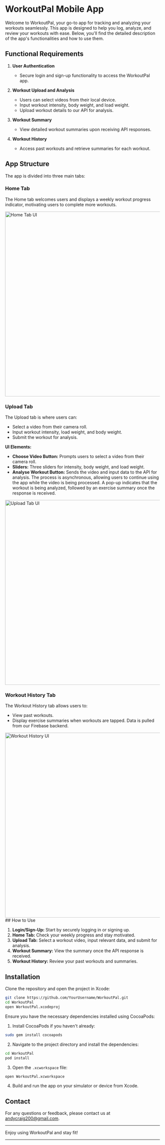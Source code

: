 # WorkoutPal Mobile App

Welcome to WorkoutPal, your go-to app for tracking and analyzing your workouts seamlessly. This app is designed to help you log, analyze, and review your workouts with ease. Below, you'll find the detailed description of the app's functionalities and how to use them.

## Functional Requirements

1. **User Authentication**
   - Secure login and sign-up functionality to access the WorkoutPal app.

2. **Workout Upload and Analysis**
   - Users can select videos from their local device.
   - Input workout intensity, body weight, and load weight.
   - Upload workout details to our API for analysis.

3. **Workout Summary**
   - View detailed workout summaries upon receiving API responses.

4. **Workout History**
   - Access past workouts and retrieve summaries for each workout.

## App Structure

The app is divided into three main tabs:

### Home Tab

The Home tab welcomes users and displays a weekly workout progress indicator, motivating users to complete more workouts.

<img src="home_tab_ui.png" alt="Home Tab UI" width="600"/>

### Upload Tab

The Upload tab is where users can:
- Select a video from their camera roll.
- Input workout intensity, load weight, and body weight.
- Submit the workout for analysis.

**UI Elements:**
- **Choose Video Button:** Prompts users to select a video from their camera roll.
- **Sliders:** Three sliders for intensity, body weight, and load weight.
- **Analyse Workout Button:** Sends the video and input data to the API for analysis. The process is asynchronous, allowing users to continue using the app while the video is being processed. A pop-up indicates that the workout is being analyzed, followed by an exercise summary once the response is received.

<img src="upload_tab_ui.png" alt="Upload Tab UI" width="600"/>

### Workout History Tab

The Workout History tab allows users to:
- View past workouts.
- Display exercise summaries when workouts are tapped. Data is pulled from our Firebase backend.

<img src="workout_history_ui" alt="Workout History UI" width="600"/>
## How to Use

1. **Login/Sign-Up:** Start by securely logging in or signing up.
2. **Home Tab:** Check your weekly progress and stay motivated.
3. **Upload Tab:** Select a workout video, input relevant data, and submit for analysis.
4. **Workout Summary:** View the summary once the API response is received.
5. **Workout History:** Review your past workouts and summaries.

## Installation

Clone the repository and open the project in Xcode:

```bash
git clone https://github.com/YourUsername/WorkoutPal.git
cd WorkoutPal
open WorkoutPal.xcodeproj
```

Ensure you have the necessary dependencies installed using CocoaPods:

1. Install CocoaPods if you haven't already:

```bash
sudo gem install cocoapods
```

2. Navigate to the project directory and install the dependencies:

```bash
cd WorkoutPal
pod install
```

3. Open the `.xcworkspace` file:

```bash
open WorkoutPal.xcworkspace
```

4. Build and run the app on your simulator or device from Xcode.

## Contact

For any questions or feedback, please contact us at [andycraig200@gmail.com](mailto:andycraig200@gmail.com).

---

Enjoy using WorkoutPal and stay fit!

---
